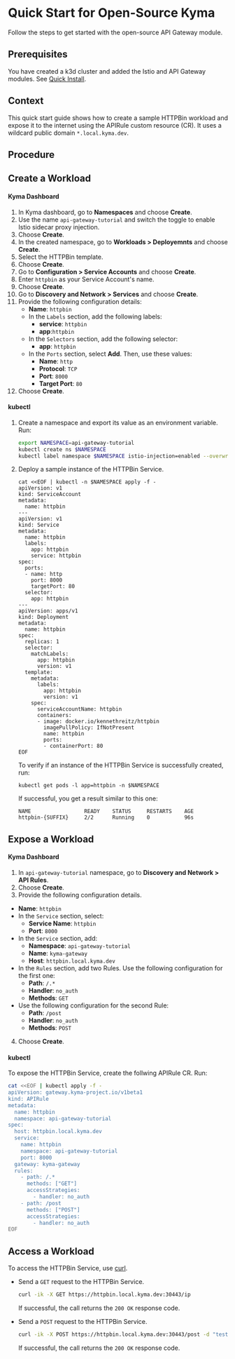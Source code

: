 # Quick Start for Open-Source Kyma

Follow the steps to get started with the open-source API Gateway module.

## Prerequisites

You have created a k3d cluster and added the Istio and API Gateway modules. See [Quick Install](https://kyma-project.io/#/02-get-started/01-quick-install).

## Context
This quick start guide shows how to create a sample HTTPBin workload and expose it to the internet using the APIRule custom resource (CR). It uses a wildcard public domain `*.local.kyma.dev`.  

## Procedure

## Create a Workload

<!-- tabs:start -->
#### **Kyma Dashboard**

1. In Kyma dashboard, go to **Namespaces** and choose **Create**.
1. Use the name `api-gateway-tutorial` and switch the toggle to enable Istio sidecar proxy injection.
2. Choose **Create**.
3. In the created namespace, go to **Workloads > Deployemnts** and choose **Create**.
1. Select the HTTPBin template.
2. Choose **Create**.
3. Go to **Configuration > Service Accounts** and choose **Create**. 
4. Enter `httpbin` as your Service Account's name.
5. Choose **Create**.
6. Go to **Discovery and Network > Services** and choose **Create**. 
7. Provide the following configuration details:
    - **Name**: `httpbin`
    - In the `Labels` section, add the following labels:
      - **service**: `httpbin`
      - **app**:`httpbin`
    - In the `Selectors` section, add the following selector:
      - **app**: `httpbin`
    - In the `Ports` section, select **Add**. Then, use these values:
      - **Name**: `http`
      - **Protocol**: `TCP`
      - **Port**: `8000`
      - **Target Port**: `80`
8. Choose **Create**.

#### **kubectl**

1. Create a namespace and export its value as an environment variable. Run:

    ```bash
    export NAMESPACE=api-gateway-tutorial
    kubectl create ns $NAMESPACE
    kubectl label namespace $NAMESPACE istio-injection=enabled --overwrite
    ```

2. Deploy a sample instance of the HTTPBin Service.

    ```shell
    cat <<EOF | kubectl -n $NAMESPACE apply -f -
    apiVersion: v1
    kind: ServiceAccount
    metadata:
      name: httpbin
    ---
    apiVersion: v1
    kind: Service
    metadata:
      name: httpbin
      labels:
        app: httpbin
        service: httpbin
    spec:
      ports:
      - name: http
        port: 8000
        targetPort: 80
      selector:
        app: httpbin
    ---
    apiVersion: apps/v1
    kind: Deployment
    metadata:
      name: httpbin
    spec:
      replicas: 1
      selector:
        matchLabels:
          app: httpbin
          version: v1
      template:
        metadata:
          labels:
            app: httpbin
            version: v1
        spec:
          serviceAccountName: httpbin
          containers:
          - image: docker.io/kennethreitz/httpbin
            imagePullPolicy: IfNotPresent
            name: httpbin
            ports:
            - containerPort: 80
    EOF
    ```

    To verify if an instance of the HTTPBin Service is successfully created, run:

    ```shell
    kubectl get pods -l app=httpbin -n $NAMESPACE
    ```

    If successful, you get a result similar to this one:

    ```shell
    NAME                 READY    STATUS     RESTARTS    AGE
    httpbin-{SUFFIX}     2/2      Running    0           96s
    ```

<!-- tabs:end -->

## Expose a Workload

<!-- tabs:start -->
#### **Kyma Dashboard**

1. In  `api-gateway-tutorial` namespace, go to **Discovery and Network > API Rules**.
2. Choose **Create**.
3. Provide the following configuration details.
  - **Name**: `httpbin`
  - In the `Service` section, select:
    - **Service Name**: `httpbin`
    - **Port**: `8000`
  - In the `Service` section, add:
    - **Namespace**: `api-gateway-tutorial`
    - **Name**: `kyma-gateway`
    - **Host**: `httpbin.local.kyma.dev`
  - In the `Rules` section, add two Rules. Use the following configuration for the first one:
    - **Path**: `/.*`
    - **Handler**: `no_auth`
    - **Methods**: `GET`
  - Use the following configuration for the second Rule:
    - **Path**: `/post`
    - **Handler**: `no_auth`
    - **Methods**: `POST`
4.  Choose **Create**.

#### **kubectl**

To expose the HTTPBin Service, create the follwing APIRule CR. Run:

```bash
cat <<EOF | kubectl apply -f -
apiVersion: gateway.kyma-project.io/v1beta1
kind: APIRule
metadata:
  name: httpbin
  namespace: api-gateway-tutorial
spec:
  host: httpbin.local.kyma.dev
  service:
    name: httpbin
    namespace: api-gateway-tutorial
    port: 8000
  gateway: kyma-gateway
  rules:
    - path: /.*
      methods: ["GET"]
      accessStrategies:
        - handler: no_auth
    - path: /post
      methods: ["POST"]
      accessStrategies:
        - handler: no_auth
EOF
```

<!-- tabs:end -->

## Access a Workload

To access the HTTPBin Service, use [curl](https://curl.se).

- Send a `GET` request to the HTTPBin Service.

  ```bash
  curl -ik -X GET https://httpbin.local.kyma.dev:30443/ip
  ```
  If successful, the call returns the `200 OK` response code.

- Send a `POST` request to the HTTPBin Service.

  ```bash
  curl -ik -X POST https://httpbin.local.kyma.dev:30443/post -d "test data"
  ```
  If successful, the call returns the `200 OK` response code.

<!-- tabs:end -->